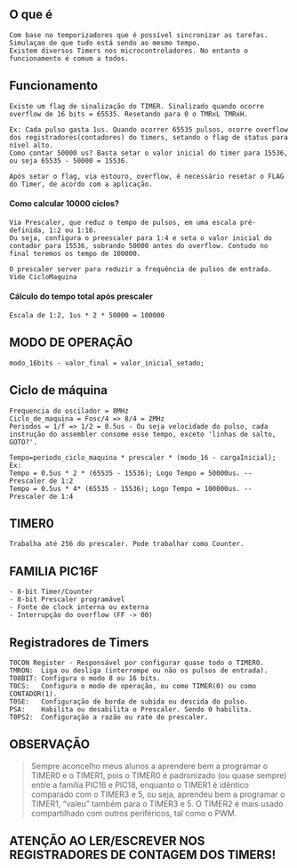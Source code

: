 ## O que é
    Com base no temporizadores que é possível sincronizar as tarefas. Simulaçao de que tudo está sendo ao mesmo tempo.
    Existem diversos Timers nos microcontroladores. No entanto o funcionamento é comum a todos.

## Funcionamento

    Existe um flag de sinalização do TIMER. Sinalizado quando ocorre overflow de 16 bits = 65535. Resetando para 0 o TMRxL TMRxH.

    Ex: Cada pulso gasta 1us. Quando ocorrer 65535 pulsos, ocorre overflow dos registradores(contadores) do timers, setando o flag de status para nível alto.
    Como contar 50000 us? Basta setar o valor inicial do timer para 15536, ou seja 65535 - 50000 = 15536.

    Após setar o flag, via estouro, overflow, é necessário resetar o FLAG do Timer, de acordo com a aplicação.

#### Como calcular 10000 ciclos?

    Via Prescaler, que reduz o tempo de pulsos, em uma escala pré-definida, 1:2 ou 1:16.
    Ou seja, configura o preescaler para 1:4 e seta o valor inicial do contador para 15536, sobrando 50000 antes do overflow. Contudo no final teremos os tempo de 100000.

    O prescaler server para reduzir a frequência de pulsos de entrada. Vide CicloMaquina

#### Cálculo do tempo total após prescaler

    Escala de 1:2, 1us * 2 * 50000 = 100000

## MODO DE OPERAÇÃO

    modo_16bits - valor_final = valor_inicial_setado;

## Ciclo de máquina

    Frequencia do oscilador = 8MHz
    Ciclo_de_maquina = Fosc/4 => 8/4 = 2MHz
    Periodos = 1/f => 1/2 = 0.5us - Ou seja velocidade do pulso, cada instrução do assembler consome esse tempo, exceto 'linhas de salto, GOTO?'.

    Tempo=periodo_ciclo_maquina * prescaler * (modo_16 - cargaInicial);
    Ex: 
    Tempo = 0.5us * 2 * (65535 - 15536); Logo Tempo = 50000us. -- Prescaler de 1:2
    Tempo = 0.5us * 4* (65535 - 15536); Logo Tempo = 100000us. -- Prescaler de 1:4

## TIMER0
    Trabalha até 256 do prescaler. Pode trabalhar como Counter.

## FAMILIA PIC16F
    - 8-bit Timer/Counter
    - 8-bit Prescaler programável
    - Fonte de clock interna ou externa
    - Interrupção do overflow (FF -> 00)    

## Registradores de Timers
    T0CON Register - Responsável por configurar quase todo o TIMER0.
    TMRON:  Liga ou desliga (interrompe ou não os pulsos de entrada).
    T08BIT: Configura o modo 8 ou 16 bits.
    T0CS:   Configura o modo de operação, ou como TIMER(0) ou como CONTADOR(1).
    T0SE:   Configuração de borda de subida ou descida do pulso.
    PSA:    Habilita ou desabilita o Prescaler. Sendo 0 habilita.
    T0PS2:  Configuração a razão ou rate do prescaler.

## OBSERVAÇÃO 
> Sempre aconcelho meus alunos a aprendere bem a programar o TIMER0 e o TIMER1, pois o TIMER0 é padronizado (ou quase sempre) entre a família PIC16 e PIC18, enquanto o TIMER1 é idêntico comparado com o TIMER3 e 5, ou seja, aprendeu bem a programar o TIMER1, “valeu” também para o TIMER3 e 5.
> O TIMER2 é mais usado compartilhado com outros periféricos, tal como o PWM.

## ATENÇÃO AO LER/ESCREVER NOS REGISTRADORES DE CONTAGEM DOS TIMERS!
